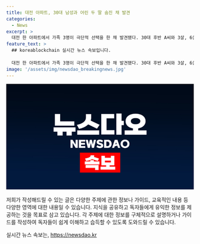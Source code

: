 ```yaml
---
title: 대전 아파트, 30대 남성과 어린 두 딸 숨진 채 발견
categories:
  - News
excerpt: >
  대전 한 아파트에서 가족 3명이 극단적 선택을 한 채 발견됐다. 30대 후반 A씨와 3살, 6살 딸이 숨진 채 발견됐고, 아들은 연락이 닿지 않았다. 경찰은 유서를 발견하고 타살 혐의는 없다고 밝혔으며, 정확한 경위를 조사 중이다. 심리적 고통을 겪는 사람들을 위한 자살예방 상담전화가 제공되고 있다.
feature_text: >
  ## koreablockchain 실시간 뉴스 속보입니다.

  대전 한 아파트에서 가족 3명이 극단적 선택을 한 채 발견됐다. 30대 후반 A씨와 3살, 6살 딸이 숨진 채 발견됐고, 아들은 연락이 닿지 않았다. 경찰은 유서를 발견하고 타살 혐의는 없다고 밝혔으며, 정확한 경위를 조사 중이다. 심리적 고통을 겪는 사람들을 위한 자살예방 상담전화가 제공되고 있다.
image: '/assets/img/newsdao_breakingnews.jpg'
---
```


<p><img src="/assets/img/newsdao_breakingnews.jpg" alt="koreablockchain 속보" /></p>

<p>저희가 작성해드릴 수 있는 글은 다양한 주제에 관한 정보나 가이드, 교육적인 내용 등 다양한 영역에 대한 내용일 수 있습니다. 지식을 공유하고 독자들에게 유익한 정보를 제공하는 것을 목표로 삼고 있습니다. 각 주제에 대한 정보를 구체적으로 설명하거나 가이드를 작성하여 독자들이 쉽게 이해하고 습득할 수 있도록 도와드릴 수 있습니다.</p>
실시간 뉴스 속보는, <a href="https://newsdao.kr" rel="dofollow">https://newsdao.kr</a>


